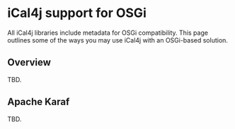 # iCal4j support for OSGi

All iCal4j libraries include metadata for OSGi compatibility. This page outlines some of the ways you may
use iCal4j with an OSGi-based solution.

## Overview

TBD.

## Apache Karaf

TBD.
